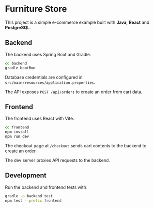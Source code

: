 # Furniture Store

This project is a simple e-commerce example built with **Java**, **React** and **PostgreSQL**.

## Backend

The backend uses Spring Boot and Gradle.

```bash
cd backend
gradle bootRun
```

Database credentials are configured in `src/main/resources/application.properties`.

The API exposes `POST /api/orders` to create an order from cart data.

## Frontend

The frontend uses React with Vite.

```bash
cd frontend
npm install
npm run dev
```

The checkout page at `/checkout` sends cart contents to the backend to create an order.

The dev server proxies API requests to the backend.

## Development

Run the backend and frontend tests with:

```bash
gradle -p backend test
npm test --prefix frontend
```

